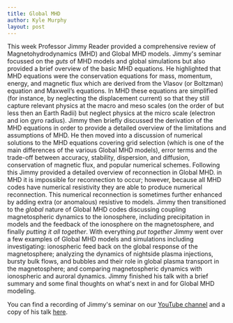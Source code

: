 ```yaml
---
title: Global MHD
author: Kyle Murphy
layout: post
---
```


This week Professor Jimmy Reader provided a comprehensive review of Magnetohydrodynamics (MHD) and Global MHD models. Jimmy's seminar focussed on the _guts_ of MHD models and global simulations but also provided a brief overview of the basic MHD equations. He highlighted that MHD equations were the conservation equations for mass, momentum, energy, and magnetic flux which are derived from the Vlasov (or Boltzman) equation and Maxwell’s equations. In MHD these equations are simplified (for instance, by neglecting the displacement current) so that they still capture relevant physics at the macro and meso scales (on the order of but less then an Earth Radii) but neglect physics at the micro scale (electron and ion gyro radius). Jimmy then briefly discussed the derivation of the MHD equations in order to provide a detailed overview of the limitations and assumptions of MHD. He then moved into a discussion of numerical solutions to the MHD equations covering grid selection (which is one of the main differences of the various Global MHD models), error terms and the trade-off between accuracy, stability, dispersion, and diffusion, conservation of magnetic flux, and popular numerical schemes. Following this Jimmy provided a detailed overview of reconnection in Global MHD. in MHD it is impossible for reconnection to occur; however, because all MHD codes have numerical resistivity they are able to produce numerical reconnection. This numerical reconnection is sometimes further enhanced by adding extra (or anomalous) resistive to models. Jimmy then transitioned to the _global_ nature of Global MHD codes discussing coupling magnetospheric dynamics to the ionosphere, including precipitation in models and the feedback of the ionosphere on the magnetosphere, and finally _putting it all together_. With everything _put together_ Jimmy went over a few examples of Global MHD models and simulations including investigating: ionospheric feed back on the global response of the magnetosphere; analyzing the dynamics of nightside plasma injections, bursty bulk flows, and bubbles and their role in global plasma transport in the magnetosphere; and comparing magnetospheric dynamics with ionospheric and auroral dynamics. Jimmy finished his talk with a brief summary and some final thoughts on what's next in and for Global MHD modeling.   

You can find a recording of Jimmy's seminar on our [YouTube channel][1] and a copy of his talk [here][2].

[1]:https://www.youtube.com/channel/UCNlOK9mCmI3V111EHQRCuEQ
[2]:https://github.com/MSOLSS/MagSeminars/blob/master/presentations/